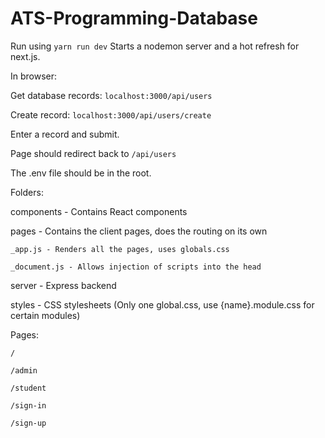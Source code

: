 # ATS-Programming-Database

Run using `yarn run dev`
Starts a nodemon server and a hot refresh for next.js.

In browser:

Get database records:
`localhost:3000/api/users`

Create record:
`localhost:3000/api/users/create`

Enter a record and submit.

Page should redirect back to `/api/users`

The .env file should be in the root.

Folders:

components - Contains React components

pages - Contains the client pages, does the routing on its own

    _app.js - Renders all the pages, uses globals.css

    _document.js - Allows injection of scripts into the head

server - Express backend

styles - CSS stylesheets (Only one global.css, use {name}.module.css for certain modules)

Pages:

`/`

`/admin`

`/student`

`/sign-in`

`/sign-up`
